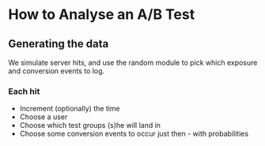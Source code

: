 # How to Analyse an A/B Test

## Generating the data

We simulate server hits, and use the random module to pick which exposure and
conversion events to log.

### Each hit

- Increment (optionally) the time
- Choose a user
- Choose which test groups (s)he will land in
- Choose some conversion events to occur just then - with probabilities
